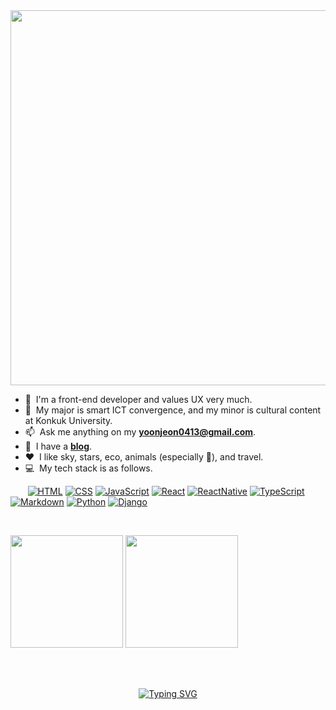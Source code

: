 <div align="center">
<img src="https://user-images.githubusercontent.com/51810552/196036190-550c3e23-ff6a-4c36-b701-9a75a503b82d.png" width="600">
</div>

- :woman: &nbsp;I'm a front-end developer and values UX very much.
- :seedling: &nbsp;My major is smart ICT convergence, and my minor is cultural content at Konkuk University.
- :mailbox: &nbsp;Ask me anything on my **yoonjeon0413@gmail.com**.
- :pencil:  &nbsp;I have a **[blog]**.
- :heart: &nbsp;I like sky, stars, eco, animals (especially 🐶), and travel.
- :computer: &nbsp;My tech stack is as follows.

<p>
  <span>&nbsp;&nbsp;&nbsp;&nbsp;&nbsp;&nbsp;</span>  
  <a href="#"><img alt="HTML" src="https://img.shields.io/badge/HTML-E34F26?logo=html5&logoColor=white"></a>
  <a href="#"><img alt="CSS" src="https://img.shields.io/badge/CSS-1572B6?logo=css3&logoColor=white"></a>
  <a href="#"><img alt="JavaScript" src="https://img.shields.io/badge/JavaScript-F7DF1E?logo=javascript&logoColor=black"></a>
  <a href="#"><img alt="React" src="https://img.shields.io/badge/React-20232a?logo=react&logoColor=%#61DAFB"></a>
  <a href="#"><img alt="ReactNative" src="https://img.shields.io/badge/ReactNative-20232a?logo=react&logoColor=%#61DAFB"></a>
  <a href="#"><img alt="TypeScript" src="https://img.shields.io/badge/TypeScript-007ACC?logo=typescript&logoColor=white"></a>
  <a href="#"><img alt="Markdown" src="https://img.shields.io/badge/Markdown-000000?logo=markdown&logoColor=white"></a>
  <a href="#"><img alt="Python" src="https://img.shields.io/badge/Python-14354C?logo=python&logoColor=white"></a>
  <a href="#"><img alt="Django" src="https://img.shields.io/badge/Django-092E20?logo=django&logoColor=white"></a>
</p>
<br>
<p>
  <span=>
    <img src="https://github-readme-stats.vercel.app/api?username=bella0413&show_icons=true&count_private=true&theme=nord"  style="height:180px"/>
  </span>
  <span>
    <img src="https://github-readme-stats.vercel.app/api/top-langs/?username=bella0413&layout=compact&count_private=true&theme=nord"  style="height:180px"/>
  </span>
</p>
<br>
<br>
<div align="center">

[![Typing SVG](https://readme-typing-svg.herokuapp.com?font=Fira+Code&size=32&pause=1000&color=6D60F7&center=true&width=435&lines=Have+a+good+day!🤸‍♀️)](https://git.io/typing-svg)

</div>

[blog]: https://velog.io/@bella0413 "blog"
